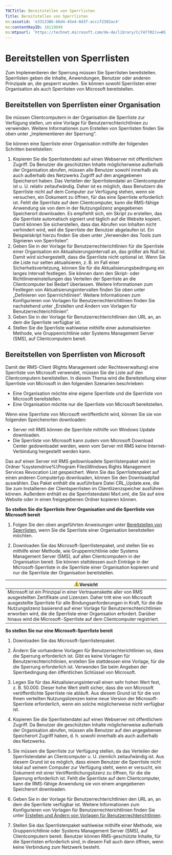 ```yaml
---
TOCTitle: Bereitstellen von Sperrlisten
Title: Bereitstellen von Sperrlisten
ms:assetid: 'e331338b-66d4-45e4-8d3f-acccf2302ac4'
ms:contentKeyID: 18119049
ms:mtpsurl: 'https://technet.microsoft.com/de-de/library/Cc747702(v=WS.10)'
---
```


Bereitstellen von Sperrlisten
=============================

Zum Implementieren der Sperrung müssen Sie Sperrlisten bereitstellen. Sperrlisten geben die Inhalte, Anwendungen, Benutzer oder anderen Prinzipale an, die gesperrt wurden. Sie können sowohl Sperrlisten einer Organisation als auch Sperrlisten von Microsoft bereitstellen.

Bereitstellen von Sperrlisten einer Organisation
------------------------------------------------

Sie müssen Clientcomputern in der Organisation die Sperrliste zur Verfügung stellen, um eine Vorlage für Benutzerrechterichtlinien zu verwenden. Weitere Informationen zum Erstellen von Sperrlisten finden Sie oben unter „Implementieren der Sperrung“.

Sie können eine Sperrliste einer Organisation mithilfe der folgenden Schritten bereitstellen:

1.  Kopieren Sie die Sperrlistendatei auf einen Webserver mit öffentlichem Zugriff. Da Benutzer die geschützten Inhalte möglicherweise außerhalb der Organisation abrufen, müssen alle Benutzer sowohl innerhalb als auch außerhalb des Netzwerks Zugriff auf den angegebenen Speicherort haben.
    Das Verteilen der Sperrlistendatei an Clientcomputer ist u. U. relativ zeitaufwändig. Daher ist es möglich, dass Benutzern die Sperrliste nicht auf dem Computer zur Verfügung stehen, wenn sie versuchen, ein Dokument zu öffnen, für das eine Sperrliste erforderlich ist. Fehlt die Sperrliste auf dem Clientcomputer, kann die RMS-fähige Anwendung sie von dem in der Nutzungslizenz angegebenen Speicherort downloaden.
    Es empfiehlt sich, ein Skript zu erstellen, das die Sperrliste automatisch signiert und täglich auf die Website kopiert. Damit können Sie sicherstellen, dass das Abrufen von Inhalten nicht verhindert wird, weil die Sperrliste der Benutzer abgelaufen ist. Ein Beispielskript hierzu finden Sie oben unter „Verwenden des Tools zum Signieren von Sperrlisten“.
2.  Geben Sie in der Vorlage für Benutzerrechterichtlinien für die Sperrliste einer Organisation ein Aktualisierungsintervall an, das größer als Null ist. Damit wird sichergestellt, dass die Sperrliste nicht optional ist. Wenn Sie die Liste nur selten aktualisieren, z. B. im Fall einer Sicherheitsverletzung, können Sie für die Aktualisierungsbedingung ein langes Intervall festlegen. Sie können dann den Skript- oder Richtlinieneinstellungen das Verteilen der Sperrliste an die Clientcomputer bei Bedarf überlassen. Weitere Informationen zum Festlegen von Aktualisierungsintervallen finden Sie oben unter „Definieren von Sperrrichtlinien“. Weitere Informationen zum Konfigurieren von Vorlagen für Benutzerrechterichtlinien finden Sie nachstehend unter „Erstellen und Ändern von Vorlagen für Benutzerrechterichtlinien“.
3.  Geben Sie in der Vorlage für Benutzerrechterichtlinien den URL an, an dem die Sperrliste verfügbar ist.
4.  Stellen Sie die Sperrliste wahlweise mithilfe einer automatisierten Methode, wie Gruppenrichtlinie oder Systems Management Server (SMS), auf Clientcomputern bereit.

Bereitstellen von Sperrlisten von Microsoft
-------------------------------------------

Damit der RMS-Client (Rights Management oder Rechteverwaltung) eine Sperrliste von Microsoft verwendet, müssen Sie die Liste auf den Clientcomputern bereitstellen. In diesem Thema wird die Bereitstellung einer Sperrliste von Microsoft in den folgenden Szenarien beschrieben:

-   Eine Organisation möchte eine eigene Sperrliste und die Sperrliste von Microsoft bereitstellen.
-   Eine Organisation möchte nur die Sperrliste von Microsoft bereitstellen.

Wenn eine Sperrliste von Microsoft veröffentlicht wird, können Sie sie von folgenden Speicherorten downloaden:

-   Server mit RMS können die Sperrliste mithilfe von Windows Update downloaden.
-   Die Sperrliste von Microsoft kann zudem vom Microsoft Download Center gedownloadet werden, wenn vom Server mit RMS keine Internet-Verbindung hergestellt werden kann.

Das auf einen Server mit RMS gedownloadete Sperrlistenpaket wird im Ordner %systemdrive%\\Program Files\\Windows Rights Management Services Revocation List gespeichert. Wenn Sie das Sperrlistenpaket auf einen anderen Computertyp downloaden, können Sie den Downloadpfad auswählen. Das Paket enthält die ausführbare Datei CRL\_Update.exe, die Sie zum Installieren der Clientsperrlisten im Clientlizenzspeicher ausführen können. Außerdem enthält es die Sperrlistendatei Msrl.xml, die Sie auf eine Website oder in einen freigegebenen Ordner kopieren können.

**So stellen Sie die Sperrliste Ihrer Organisation und die Sperrliste von Microsoft bereit**
1.  Folgen Sie den oben angeführten Anweisungen unter [Bereitstellen von Sperrlisten](https://technet.microsoft.com/e331338b-66d4-45e4-8d3f-acccf2302ac4), wenn Sie die Sperrliste einer Organisation bereitstellen möchten.

2.  Downloaden Sie das Microsoft-Sperrlistenpaket, und stellen Sie es mithilfe einer Methode, wie Gruppenrichtlinie oder Systems Management Server (SMS), auf allen Clientcomputern in der Organisation bereit. Sie können stattdessen auch Einträge in der Microsoft-Sperrliste in die Sperrliste einer Organisation kopieren und nur die Sperrliste der Organisation bereitstellen.

| ![](images/Cc747702.Caution(WS.10).gif)Vorsicht                                                                                                                                                                                                                                                                                                                                                                     |
|--------------------------------------------------------------------------------------------------------------------------------------------------------------------------------------------------------------------------------------------------------------------------------------------------------------------------------------------------------------------------------------------------------------------------------------------------|
| Microsoft ist ein Prinzipal in einer Vertrauenskette aller von RMS ausgestellten Zertifikate und Lizenzen. Daher tritt eine von Microsoft ausgestellte Sperrliste für alle Bindungsanforderungen in Kraft, für die die Nutzungslizenz basierend auf einer Vorlage für Benutzerrechterichtlinien erworben wird, die die Sperrliste einer Organisation erfordert. Darüber hinaus wird die Microsoft-Sperrliste auf dem Clientcomputer registriert. |

**So stellen Sie nur eine Microsoft-Sperrliste bereit**
1.  Downloaden Sie das Microsoft-Sperrlistenpaket.

2.  Ändern Sie vorhandene Vorlagen für Benutzerrechterichtlinien so, dass die Sperrung erforderlich ist. Gibt es keine Vorlagen für Benutzerrechterichtlinien, erstellen Sie stattdessen eine Vorlage, für die die Sperrung erforderlich ist. Verwenden Sie beim Angeben der Sperrbedingung den öffentlichen Schlüssel von Microsoft.

3.  Legen Sie für das Aktualisierungsintervall einen sehr hohen Wert fest, z. B. 50.000. Dieser hohe Wert stellt sicher, dass die von Microsoft veröffentlichte Sperrliste nie abläuft. Aus diesem Grund ist für die von Ihnen verteilten Nutzungslizenzen keine neue Version der Microsoft-Sperrliste erforderlich, wenn ein solche möglicherweise nicht verfügbar ist.

4.  Kopieren Sie die Sperrlistendatei auf einen Webserver mit öffentlichem Zugriff. Da Benutzer die geschützten Inhalte möglicherweise außerhalb der Organisation abrufen, müssen alle Benutzer auf den angegebenen Speicherort Zugriff haben, d. h. sowohl innerhalb als auch außerhalb des Netzwerks.

5.  Sie müssen die Sperrliste zur Verfügung stellen, da das Verteilen der Sperrlistendatei an Clientcomputer u. U. ziemlich zeitaufwändig ist. Aus diesem Grund ist es möglich, dass einem Benutzer die Sperrliste nicht lokal auf seinem Computer zur Verfügung steht, wenn er versucht, ein Dokument mit einer Veröffentlichungslizenz zu öffnen, für die die Sperrung erforderlich ist. Fehlt die Sperrliste auf dem Clientcomputer, kann die RMS-fähige Anwendung sie von einem angegebenen Speicherort downloaden.

6.  Geben Sie in der Vorlage für Benutzerrechterichtlinien den URL an, an dem die Sperrliste verfügbar ist. Weitere Informationen zum Konfigurieren von Vorlagen für Benutzerrechterichtlinien finden Sie unter [Erstellen und Ändern von Vorlagen für Benutzerrechterichtlinien](https://technet.microsoft.com/6014176f-ef71-4d29-b3e3-da129c18563d).

7.  Stellen Sie das Sperrlistenpaket wahlweise mithilfe einer Methode, wie Gruppenrichtlinie oder Systems Management Server (SMS), auf Clientcomputern bereit. Benutzer können RMS-geschützte Inhalte, für die Sperrlisten erforderlich sind, in diesem Fall auch dann öffnen, wenn keine Verbindung zum Netzwerk besteht.
